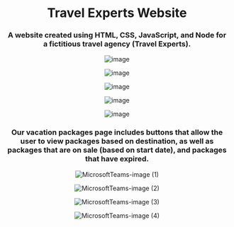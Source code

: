 <div align="center">
<h1>Travel Experts Website</h1>
<h3>A website created using HTML, CSS, JavaScript, and Node for a fictitious travel agency (Travel Experts).</h3>
 
![image](https://user-images.githubusercontent.com/74616516/112050292-4ea66080-8b16-11eb-9754-6827271500f8.png)

![image](https://user-images.githubusercontent.com/74616516/112050367-64b42100-8b16-11eb-96e1-5c86afad004b.png)

![image](https://user-images.githubusercontent.com/74616516/112050420-7269a680-8b16-11eb-9d22-d62c2f95bff0.png)

![image](https://user-images.githubusercontent.com/74616516/112050585-a644cc00-8b16-11eb-8d5a-ca06576cb9d8.png)

![image](https://user-images.githubusercontent.com/74616516/112050624-ad6bda00-8b16-11eb-9bf6-58ec84edaa2c.png)

<h3>Our vacation packages page includes buttons that allow the user to view packages based on destination, as well as packages that are on sale (based on start date), and packages that have expired.</h3>

![MicrosoftTeams-image (1)](https://user-images.githubusercontent.com/74616516/112157773-2584df00-8bad-11eb-95c3-4c7f37d23e01.png)

![MicrosoftTeams-image (2)](https://user-images.githubusercontent.com/74616516/112157816-3170a100-8bad-11eb-9e31-d95e994bdeef.png)

![MicrosoftTeams-image (3)](https://user-images.githubusercontent.com/74616516/112157830-35042800-8bad-11eb-9a99-b4d05d8a0ebc.png)

![MicrosoftTeams-image (4)](https://user-images.githubusercontent.com/74616516/112157844-3897af00-8bad-11eb-8ff4-27078611fcbc.png)
</div>

